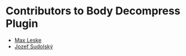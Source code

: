 # Contributors to Body Decompress Plugin

- [Max Leske](https://github.com/theseion)
- [Jozef Sudolský](https://github.com/azurit)
